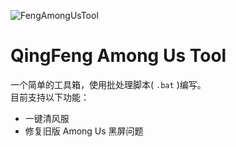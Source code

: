 ![FengAmongUsTool](https://socialify.git.ci/QingFengTechnology/FengAmongUsTool/image?custom_description=%E4%B8%80%E4%B8%AA%E7%AE%80%E5%8D%95%E7%9A%84+Among+Us+%E5%B7%A5%E5%85%B7%E7%AE%B1%EF%BC%8C%E9%9B%86%E5%90%88%E4%BA%86%E5%A4%9A%E7%A7%8D%E5%8A%9F%E8%83%BD%E3%80%82&custom_language=PowerShell&description=1&font=KoHo&language=1&name=1&owner=1&pattern=Solid&theme=Auto)

# QingFeng Among Us Tool

一个简单的工具箱，使用批处理脚本( `.bat` )编写。\
目前支持以下功能：
- 一键清风服
- 修复旧版 Among Us 黑屏问题
